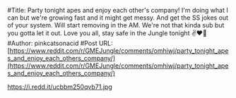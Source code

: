 #Title: Party tonight apes and enjoy each other's company! I'm doing what I can but we're growing fast and it might get messy. And get the SS jokes out of your system. Will start removing in the AM. We're not that kinda sub but you gotta let it out. Love you all, stay safe in the Jungle tonight ✌❤🚀
#Author: pinkcatsonacid
#Post URL: [https://www.reddit.com/r/GMEJungle/comments/omhiwj/party_tonight_apes_and_enjoy_each_others_company/](https://www.reddit.com/r/GMEJungle/comments/omhiwj/party_tonight_apes_and_enjoy_each_others_company/)


https://i.redd.it/ucbbm250qvb71.jpg